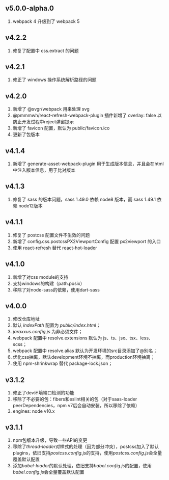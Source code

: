 ## v5.0.0-alpha.0
1. webpack 4 升级到了 webpack 5

## v4.2.2
1. 修复了配置中 css.extract 的问题

## v4.2.1
1. 修正了 windows 操作系统解析路径的问题

## v4.2.0
1. 新增了 @svgr/webpack 用来处理 svg
2. @pmmmwh/react-refresh-webpack-plugin 插件新增了 overlay: false 以防止开发过程中reject弹窗提示
3. 新增了 favicon 配置，默认为 public/favicon.ico
4. 更新了包版本

## v4.1.4
1. 新增了 generate-asset-webpack-plugin 用于生成版本信息，并且会在html中注入版本信息，用于比对版本

## v4.1.3
1. 修复了 sass 的版本问题，sass 1.49.0 依赖 node8 版本，而 sass 1.49.1 依赖 node12版本

## v4.1.1
1. 修复了 postcss 配置文件不生效的问题
2. 新增了 config.css.postcssPX2ViewportConfig 配置 px2viewport 的入口
3. 使用 react-refresh 替代 react-hot-loader

## v4.1.0
1. 新增了对css module的支持
2. 支持windows的构建（path.posix）
3. 移除了对node-sass的依赖，使用dart-sass

## v4.0.0
1. 修改仓库地址
2. 默认 *indexPath* 配置为 *public/index.html*；
3. *jaraxxus.config.js* 为非必须文件；
4. webpack 配置中 resolve.extensions 默认为 js、ts、jsx、tsx、less、scss；
5. webpack 配置中 resolve.alias 默认为开发环境的src目录添加了@别名；
6. 优化css抽离，默认development环境不抽离，而production环境抽离；
7. 使用 npm-shrinkwrap 替代 package-lock.json；

## v3.1.2
1. 修正了dev环境端口检测的功能
2. 移除了不必要的包：fibers和eslint相关的包（对于saas-loader peerDependencies，npm v7后会自动安装，所以移除了依赖）
3. engines: node v10.x

## v3.1.1
1. npm包版本升级，导致一些API的变更
2. 移除了*thread-loader*对样式的处理（因为部分冲突），postcss加入了默认plugins，依旧支持*postcss.config.js*的支持，使用*postcss.config.js*会全量覆盖默认配置
3. 添加*babel-loader*的默认处理，依旧支持*babel.config.js*的配置，使用*babel.config.js*会全量覆盖默认配置
